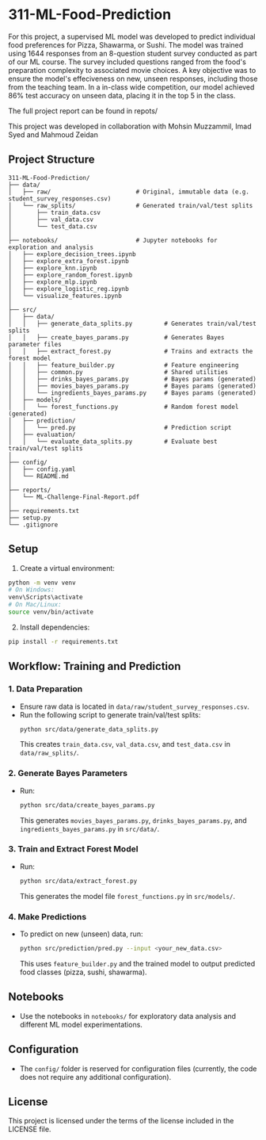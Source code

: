 # 311-ML-Food-Prediction

For this project, a supervised ML model was developed to predict individual food preferences for Pizza, Shawarma, or Sushi. The model was trained using 1644 responses from an 8-question student survey conducted as part of our ML course. The survey included questions ranged from the food's preparation complexity to associated movie choices. A key objective was to ensure the model's effeciveness on new, unseen responses, including those from the teaching team. In a in-class wide competition, our model achieved 86% test accuracy on unseen data, placing it in the top 5 in the class. 

The full project report can be found in repots/ 

This project was developed in collaboration with Mohsin Muzzammil, Imad Syed and Mahmoud Zeidan


## Project Structure

```
311-ML-Food-Prediction/
├── data/
│   ├── raw/                        # Original, immutable data (e.g. student_survey_responses.csv)
│   └── raw_splits/                 # Generated train/val/test splits
│       ├── train_data.csv
│       ├── val_data.csv
│       └── test_data.csv
│
├── notebooks/                      # Jupyter notebooks for exploration and analysis
│   ├── explore_decision_trees.ipynb
│   ├── explore_extra_forest.ipynb
│   ├── explore_knn.ipynb
│   ├── explore_random_forest.ipynb
│   ├── explore_mlp.ipynb
│   ├── explore_logistic_reg.ipynb
│   └── visualize_features.ipynb
│
├── src/
│   ├── data/
│   │   ├── generate_data_splits.py         # Generates train/val/test splits
│   │   ├── create_bayes_params.py          # Generates Bayes parameter files
│   │   ├── extract_forest.py               # Trains and extracts the forest model
│   │   ├── feature_builder.py              # Feature engineering
│   │   ├── common.py                       # Shared utilities
│   │   ├── drinks_bayes_params.py          # Bayes params (generated)
│   │   ├── movies_bayes_params.py          # Bayes params (generated)
│   │   └── ingredients_bayes_params.py     # Bayes params (generated)
│   ├── models/
│   │   └── forest_functions.py             # Random forest model (generated)
│   ├── prediction/
│   │   └── pred.py                         # Prediction script
│   ├── evaluation/
│   │   └── evaluate_data_splits.py         # Evaluate best train/val/test splits
│
├── config/
│   ├── config.yaml
│   └── README.md
│
├── reports/
│   └── ML-Challenge-Final-Report.pdf
│
├── requirements.txt
├── setup.py
└── .gitignore
```

## Setup

1. Create a virtual environment:
```bash
python -m venv venv
# On Windows:
venv\Scripts\activate
# On Mac/Linux:
source venv/bin/activate
```

2. Install dependencies:
```bash
pip install -r requirements.txt
```

## Workflow: Training and Prediction

### 1. Data Preparation
- Ensure raw data is located in `data/raw/student_survey_responses.csv`.
- Run the following script to generate train/val/test splits:
  ```bash
  python src/data/generate_data_splits.py
  ```
  This creates `train_data.csv`, `val_data.csv`, and `test_data.csv` in `data/raw_splits/`.

### 2. Generate Bayes Parameters
- Run:
  ```bash
  python src/data/create_bayes_params.py
  ```
  This generates `movies_bayes_params.py`, `drinks_bayes_params.py`, and `ingredients_bayes_params.py` in `src/data/`.

### 3. Train and Extract Forest Model
- Run:
  ```bash
  python src/data/extract_forest.py
  ```
  This generates the model file `forest_functions.py` in `src/models/`.

### 4. Make Predictions
- To predict on new (unseen) data, run:
  ```bash
  python src/prediction/pred.py --input <your_new_data.csv>
  ```
  This uses `feature_builder.py` and the trained model to output predicted food classes (pizza, sushi, shawarma).

## Notebooks
- Use the notebooks in `notebooks/` for exploratory data analysis and different ML model experimentations.

## Configuration
- The `config/` folder is reserved for configuration files (currently, the code does not require any additional configuration).

## License
This project is licensed under the terms of the license included in the LICENSE file.
